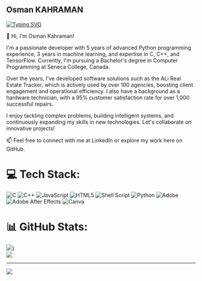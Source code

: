 <!--
**Osman-Kahraman/Osman-Kahraman** is a ✨ _special_ ✨ repository because its `README.md` (this file) appears on your GitHub profile.
-->
<div>
  
## Osman KAHRAMAN

  <p>
    <a href="https://git.io/typing-svg"><img src="https://readme-typing-svg.demolab.com?font=Fira+Code&weight=700&size=30&pause=1000&color=5C9EF7&random=false&width=435&lines=CS+Student;Tech+Enthusiast;IoT+Practioner;Aspiring+Software+Engineer" alt="Typing SVG" /></a>
  </p>

  <p>
👋 Hi, I'm Osman Kahraman!

I'm a passionate developer with 5 years of advanced Python programming experience, 3 years in machine learning, and expertise in C, C++, and TensorFlow. Currently, I'm pursuing a Bachelor's degree in Computer Programming at Seneca College, Canada.

Over the years, I've developed software solutions such as the ALi Real Estate Tracker, which is actively used by over 100 agencies, boosting client engagement and operational efficiency. I also have a background as a hardware technician, with a 95% customer satisfaction rate for over 1,000 successful repairs.

I enjoy tackling complex problems, building intelligent systems, and continuously expanding my skills in new technologies. Let's collaborate on innovative projects!

📫 Feel free to connect with me at LinkedIn or explore my work here on GitHub.
  </p>


# 💻 Tech Stack:
![C](https://img.shields.io/badge/c-%2300599C.svg?style=for-the-badge&logo=c&logoColor=white) ![C++](https://img.shields.io/badge/c++-%2300599C.svg?style=for-the-badge&logo=c%2B%2B&logoColor=white) ![JavaScript](https://img.shields.io/badge/javascript-%23E34F26.svg?style=for-the-badge&logo=html5&logoColor=white) ![HTML5](https://img.shields.io/badge/html5-%23E34F26.svg?style=for-the-badge&logo=html5&logoColor=white) ![Shell Script](https://img.shields.io/badge/shell_script-%23121011.svg?style=for-the-badge&logo=gnu-bash&logoColor=white) ![Python](https://img.shields.io/badge/python-3670A0?style=for-the-badge&logo=python&logoColor=ffdd54) ![Adobe](https://img.shields.io/badge/adobe-%23FF0000.svg?style=for-the-badge&logo=adobe&logoColor=white) ![Adobe After Effects](https://img.shields.io/badge/Adobe%20After%20Effects-9999FF.svg?style=for-the-badge&logo=Adobe%20After%20Effects&logoColor=white) ![Canva](https://img.shields.io/badge/Canva-%2300C4CC.svg?style=for-the-badge&logo=Canva&logoColor=white)
# 📊 GitHub Stats:
![](https://github-readme-stats.vercel.app/api?username=Osman-Kahraman&theme=nightowl&hide_border=false&include_all_commits=true&count_private=true))<br/>
![](https://github-readme-streak-stats.herokuapp.com/?user=Osman-Kahraman&theme=nightowl&hide_border=false)<br/>

---
[![](https://visitcount.itsvg.in/api?id=Osman-Kahraman&label=Profile%20Views&color=12&icon=5&pretty=true)](https://visitcount.itsvg.in)
